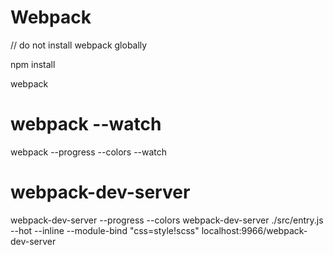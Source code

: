# Webpack

// do not install webpack globally


npm install

webpack



# webpack --watch
webpack --progress --colors --watch



# webpack-dev-server
webpack-dev-server --progress --colors
webpack-dev-server ./src/entry.js --hot --inline --module-bind "css=style\!scss"
localhost:9966/webpack-dev-server